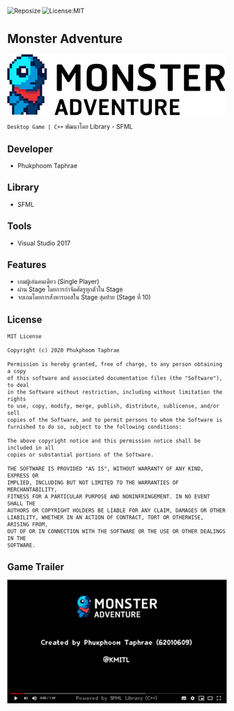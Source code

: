 ![Reposize](https://img.shields.io/github/repo-size/phoom1477/Monster_Adventure)
![License:MIT](https://img.shields.io/github/license/phoom1477/Monster_Adventure)

# **Monster Adventure**

<img src="https://github.com/phoom1477/Monster_Adventure/blob/master/Monster_Adventure/src/Resource/Gamelogo/logo_Black.png" alt="drawing" width="500">

`Desktop Game | C++` พัฒนาโดย Library - SFML 

## Developer
 - Phukphoom Taphrae

## Library
 - SFML

## Tools
 - Visual Studio 2017

## Features
 - เกมผู้เล่นคนเดียว (Single Player)
 - ผ่าน Stage โดยการกำจัดศัตรูทุกตัวใน Stage 
 - จบเกมโดยการสังหารบอสใน Stage สุดท้าย (Stage ที่ 10)

## License
```
MIT License

Copyright (c) 2020 Phukphoom Taphrae

Permission is hereby granted, free of charge, to any person obtaining a copy
of this software and associated documentation files (the "Software"), to deal
in the Software without restriction, including without limitation the rights
to use, copy, modify, merge, publish, distribute, sublicense, and/or sell
copies of the Software, and to permit persons to whom the Software is
furnished to do so, subject to the following conditions:

The above copyright notice and this permission notice shall be included in all
copies or substantial portions of the Software.

THE SOFTWARE IS PROVIDED "AS IS", WITHOUT WARRANTY OF ANY KIND, EXPRESS OR
IMPLIED, INCLUDING BUT NOT LIMITED TO THE WARRANTIES OF MERCHANTABILITY,
FITNESS FOR A PARTICULAR PURPOSE AND NONINFRINGEMENT. IN NO EVENT SHALL THE
AUTHORS OR COPYRIGHT HOLDERS BE LIABLE FOR ANY CLAIM, DAMAGES OR OTHER
LIABILITY, WHETHER IN AN ACTION OF CONTRACT, TORT OR OTHERWISE, ARISING FROM,
OUT OF OR IN CONNECTION WITH THE SOFTWARE OR THE USE OR OTHER DEALINGS IN THE
SOFTWARE.
```

## Game Trailer
[![Watch the video](https://github.com/phoom1477/Monster_Adventure/blob/master/Monster_Adventure/src/Resource/Trailer/Trailer.PNG)](https://youtu.be/po4H-PCdl1E)
